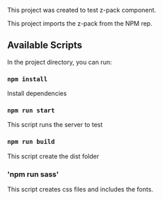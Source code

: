 This project was created to test z-pack component.

This project imports the z-pack from the NPM rep.

## Available Scripts

In the project directory, you can run:

### `npm install`
Install dependencies 

### `npm run start`

This script runs the server to test

### `npm run build`
This script create the dist folder

### 'npm run sass'
This script creates css files and includes the fonts.